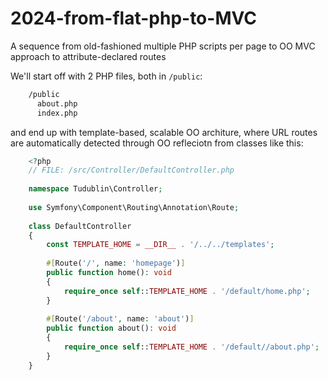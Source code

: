 # 2024-from-flat-php-to-MVC
A sequence from old-fashioned multiple PHP scripts per page to OO MVC approach to attribute-declared routes

We'll start off with 2 PHP files, both in `/public`:

```bash
    /public
      about.php
      index.php
```

and end up with template-based, scalable OO architure, where URL routes are automatically detected through OO refleciotn from classes like this:

```php
    <?php
    // FILE: /src/Controller/DefaultController.php
    
    namespace Tudublin\Controller;
    
    use Symfony\Component\Routing\Annotation\Route;
    
    class DefaultController
    {
        const TEMPLATE_HOME = __DIR__ . '/../../templates';
    
        #[Route('/', name: 'homepage')]
        public function home(): void
        {
            require_once self::TEMPLATE_HOME . '/default/home.php';
        }
    
        #[Route('/about', name: 'about')]
        public function about(): void
        {
            require_once self::TEMPLATE_HOME . '/default//about.php';
        }
    }
```

